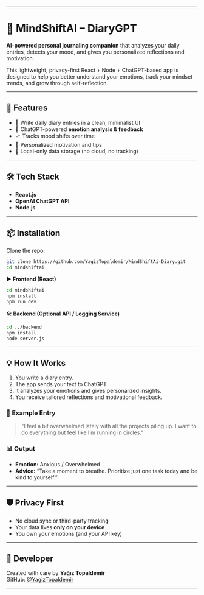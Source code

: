 

---

# 🧠 MindShiftAI – DiaryGPT

**AI-powered personal journaling companion** that analyzes your daily entries, detects your mood, and gives you personalized reflections and motivation.

This lightweight, privacy-first React + Node + ChatGPT-based app is designed to help you better understand your emotions, track your mindset trends, and grow through self-reflection.

---

## 🚀 Features

- 📝 Write daily diary entries in a clean, minimalist UI  
- 💬 ChatGPT-powered **emotion analysis & feedback**  
- 📈 Tracks mood shifts over time  
- 🎯 Personalized motivation and tips  
- 🔐 Local-only data storage (no cloud, no tracking)

---

## 🛠️ Tech Stack

- **React.js**  
- **OpenAI ChatGPT API**  
- **Node.js**

---

## 📦 Installation

Clone the repo:

```bash
git clone https://github.com/YagizTopaldemir/MindShiftAi-Diary.git
cd mindshiftai
```

▶️ **Frontend (React)**

```bash
cd mindshiftai
npm install
npm run dev
```

🛠 **Backend (Optional API / Logging Service)**

```bash
cd ../backend
npm install
node server.js
```

---

## 💡 How It Works

1. You write a diary entry.  
2. The app sends your text to ChatGPT.  
3. It analyzes your emotions and gives personalized insights.  
4. You receive tailored reflections and motivational feedback.

### 📘 Example Entry

> "I feel a bit overwhelmed lately with all the projects piling up. I want to do everything but feel like I’m running in circles."

### 📊 Output

- **Emotion:** Anxious / Overwhelmed  
- **Advice:** “Take a moment to breathe. Prioritize just one task today and be kind to yourself.”

---

## 🛡️ Privacy First

- No cloud sync or third-party tracking  
- Your data lives **only on your device**  
- You own your emotions (and your API key)

---

## 👤 Developer

Created with care by **Yağız Topaldemir**  
GitHub: [@YagizTopaldemir](https://github.com/YagizTopaldemir)

---

